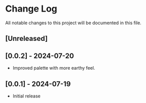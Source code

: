 # Change Log

All notable changes to this project will be documented in this file.

## [Unreleased]

## [0.0.2] - 2024-07-20

- Improved palette with more earthy feel.

## [0.0.1] - 2024-07-19

- Initial release
